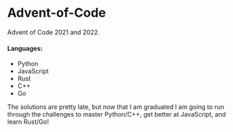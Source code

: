 # Advent-of-Code
Advent of Code 2021 and 2022.

#### Languages:
- Python
- JavaScript
- Rust
- C++
- Go

The solutions are pretty late, but now that I am graduated I am going to run through the challenges to master Python/C++, get better at JavaScript, and learn Rust/Go!
